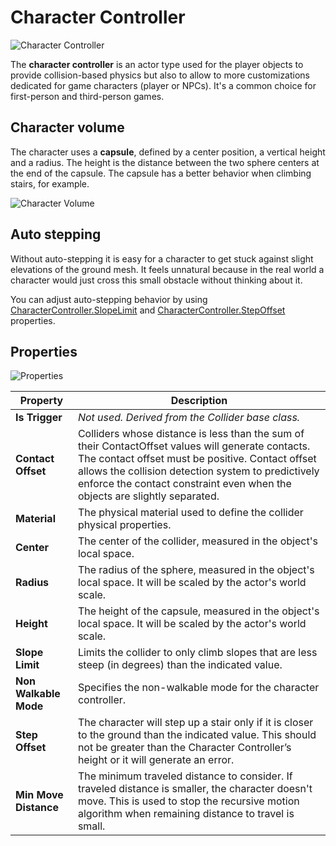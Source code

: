 # Character Controller

![Character Controller](media/physics4.gif)

The **character controller** is an actor type used for the player objects to provide collision-based physics but also to allow to more customizations dedicated for game characters (player or NPCs). It's a common choice for first-person and third-person games.

## Character volume

The character uses a **capsule**, defined by a center position, a vertical height and a radius. The height is the distance between the two sphere centers at the end of the capsule. The capsule has a better behavior when climbing stairs, for example.

![Character Volume](media/cc-capsule.png)

## Auto stepping

Without auto-stepping it is easy for a character to get stuck against slight elevations of the ground mesh. It feels unnatural because in the real world a character would just cross this small obstacle without thinking about it.

You can adjust auto-stepping behavior by using [CharacterController.SlopeLimit](https://docs.flaxengine.com/api/FlaxEngine.CharacterController.html#FlaxEngine_CharacterController_SlopeLimit) and [CharacterController.StepOffset](https://docs.flaxengine.com/api/FlaxEngine.CharacterController.html#FlaxEngine_CharacterController_StepOffset) properties.

## Properties

![Properties](media/cc-properties.jpg)

| Property | Description |
|--------|--------|
| **Is Trigger** | *Not used. Derived from the Collider base class.* |
| **Contact Offset** | Colliders whose distance is less than the sum of their ContactOffset values will generate contacts. The contact offset must be positive. Contact offset allows the collision detection system to predictively enforce the contact constraint even when the objects are slightly separated. |
| **Material** | The physical material used to define the collider physical properties. |
| **Center** | The center of the collider, measured in the object's local space. |
| **Radius** | The radius of the sphere, measured in the object's local space. It will be scaled by the actor's world scale. |
| **Height** | The height of the capsule, measured in the object's local space. It will be scaled by the actor's world scale. |
| **Slope Limit** | Limits the collider to only climb slopes that are less steep (in degrees) than the indicated value. |
| **Non Walkable Mode** | Specifies the non-walkable mode for the character controller. |
| **Step Offset** | The character will step up a stair only if it is closer to the ground than the indicated value. This should not be greater than the Character Controller’s height or it will generate an error. |
| **Min Move Distance** | The minimum traveled distance to consider. If traveled distance is smaller, the character doesn't move. This is used to stop the recursive motion algorithm when remaining distance to travel is small. |


